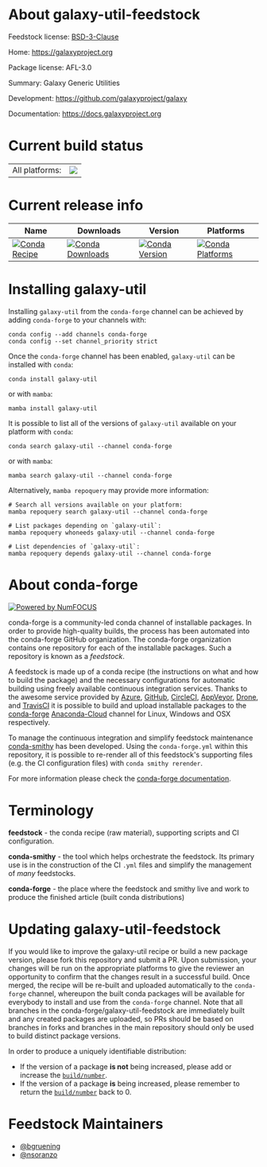 About galaxy-util-feedstock
===========================

Feedstock license: [BSD-3-Clause](https://github.com/conda-forge/galaxy-util-feedstock/blob/main/LICENSE.txt)

Home: https://galaxyproject.org

Package license: AFL-3.0

Summary: Galaxy Generic Utilities

Development: https://github.com/galaxyproject/galaxy

Documentation: https://docs.galaxyproject.org

Current build status
====================


<table><tr><td>All platforms:</td>
    <td>
      <a href="https://dev.azure.com/conda-forge/feedstock-builds/_build/latest?definitionId=14404&branchName=main">
        <img src="https://dev.azure.com/conda-forge/feedstock-builds/_apis/build/status/galaxy-util-feedstock?branchName=main">
      </a>
    </td>
  </tr>
</table>

Current release info
====================

| Name | Downloads | Version | Platforms |
| --- | --- | --- | --- |
| [![Conda Recipe](https://img.shields.io/badge/recipe-galaxy--util-green.svg)](https://anaconda.org/conda-forge/galaxy-util) | [![Conda Downloads](https://img.shields.io/conda/dn/conda-forge/galaxy-util.svg)](https://anaconda.org/conda-forge/galaxy-util) | [![Conda Version](https://img.shields.io/conda/vn/conda-forge/galaxy-util.svg)](https://anaconda.org/conda-forge/galaxy-util) | [![Conda Platforms](https://img.shields.io/conda/pn/conda-forge/galaxy-util.svg)](https://anaconda.org/conda-forge/galaxy-util) |

Installing galaxy-util
======================

Installing `galaxy-util` from the `conda-forge` channel can be achieved by adding `conda-forge` to your channels with:

```
conda config --add channels conda-forge
conda config --set channel_priority strict
```

Once the `conda-forge` channel has been enabled, `galaxy-util` can be installed with `conda`:

```
conda install galaxy-util
```

or with `mamba`:

```
mamba install galaxy-util
```

It is possible to list all of the versions of `galaxy-util` available on your platform with `conda`:

```
conda search galaxy-util --channel conda-forge
```

or with `mamba`:

```
mamba search galaxy-util --channel conda-forge
```

Alternatively, `mamba repoquery` may provide more information:

```
# Search all versions available on your platform:
mamba repoquery search galaxy-util --channel conda-forge

# List packages depending on `galaxy-util`:
mamba repoquery whoneeds galaxy-util --channel conda-forge

# List dependencies of `galaxy-util`:
mamba repoquery depends galaxy-util --channel conda-forge
```


About conda-forge
=================

[![Powered by
NumFOCUS](https://img.shields.io/badge/powered%20by-NumFOCUS-orange.svg?style=flat&colorA=E1523D&colorB=007D8A)](https://numfocus.org)

conda-forge is a community-led conda channel of installable packages.
In order to provide high-quality builds, the process has been automated into the
conda-forge GitHub organization. The conda-forge organization contains one repository
for each of the installable packages. Such a repository is known as a *feedstock*.

A feedstock is made up of a conda recipe (the instructions on what and how to build
the package) and the necessary configurations for automatic building using freely
available continuous integration services. Thanks to the awesome service provided by
[Azure](https://azure.microsoft.com/en-us/services/devops/), [GitHub](https://github.com/),
[CircleCI](https://circleci.com/), [AppVeyor](https://www.appveyor.com/),
[Drone](https://cloud.drone.io/welcome), and [TravisCI](https://travis-ci.com/)
it is possible to build and upload installable packages to the
[conda-forge](https://anaconda.org/conda-forge) [Anaconda-Cloud](https://anaconda.org/)
channel for Linux, Windows and OSX respectively.

To manage the continuous integration and simplify feedstock maintenance
[conda-smithy](https://github.com/conda-forge/conda-smithy) has been developed.
Using the ``conda-forge.yml`` within this repository, it is possible to re-render all of
this feedstock's supporting files (e.g. the CI configuration files) with ``conda smithy rerender``.

For more information please check the [conda-forge documentation](https://conda-forge.org/docs/).

Terminology
===========

**feedstock** - the conda recipe (raw material), supporting scripts and CI configuration.

**conda-smithy** - the tool which helps orchestrate the feedstock.
                   Its primary use is in the construction of the CI ``.yml`` files
                   and simplify the management of *many* feedstocks.

**conda-forge** - the place where the feedstock and smithy live and work to
                  produce the finished article (built conda distributions)


Updating galaxy-util-feedstock
==============================

If you would like to improve the galaxy-util recipe or build a new
package version, please fork this repository and submit a PR. Upon submission,
your changes will be run on the appropriate platforms to give the reviewer an
opportunity to confirm that the changes result in a successful build. Once
merged, the recipe will be re-built and uploaded automatically to the
`conda-forge` channel, whereupon the built conda packages will be available for
everybody to install and use from the `conda-forge` channel.
Note that all branches in the conda-forge/galaxy-util-feedstock are
immediately built and any created packages are uploaded, so PRs should be based
on branches in forks and branches in the main repository should only be used to
build distinct package versions.

In order to produce a uniquely identifiable distribution:
 * If the version of a package **is not** being increased, please add or increase
   the [``build/number``](https://docs.conda.io/projects/conda-build/en/latest/resources/define-metadata.html#build-number-and-string).
 * If the version of a package **is** being increased, please remember to return
   the [``build/number``](https://docs.conda.io/projects/conda-build/en/latest/resources/define-metadata.html#build-number-and-string)
   back to 0.

Feedstock Maintainers
=====================

* [@bgruening](https://github.com/bgruening/)
* [@nsoranzo](https://github.com/nsoranzo/)


<!-- dummy commit to enable rerendering -->

